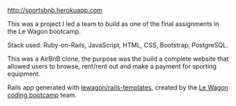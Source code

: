 http://sportsbnb.herokuapp.com

This was a project I led a team to build as one of the final assignments in the Le Wagon bootcamp.

Stack used: Ruby-on-Rails, JavaScript, HTML, CSS, Bootstrap, PostgreSQL.

This was a AirBnB clone, the purpose was the build a complete website that allowed users to browse, rent/rent out and make a payment for sporting equipment.




Rails app generated with [lewagon/rails-templates](https://github.com/lewagon/rails-templates), created by the [Le Wagon coding bootcamp](https://www.lewagon.com) team.

